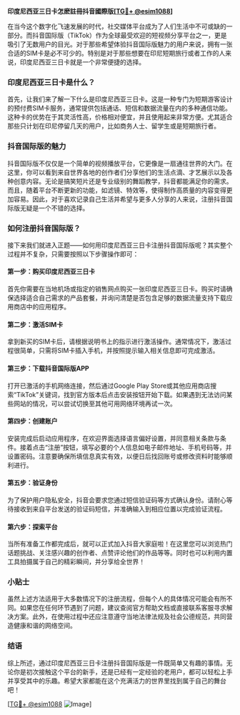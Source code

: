 **印度尼西亚三日卡怎麽註冊抖音國際版[[TG💪+ @esim1088](https://t.me/s/esim1088)]**

在当今这个数字化飞速发展的时代，社交媒体平台成为了人们生活中不可或缺的一部分。而抖音国际版（TikTok）作为全球最受欢迎的短视频分享平台之一，更是吸引了无数用户的目光。对于那些希望体验抖音国际版魅力的用户来说，拥有一张合适的SIM卡是必不可少的。特别是对于那些想要在印尼短期旅行或者工作的人来说，印度尼西亚三日卡就是一个非常便捷的选择。

### 印度尼西亚三日卡是什么？

首先，让我们来了解一下什么是印度尼西亚三日卡。这是一种专门为短期游客设计的预付费SIM卡服务，通常提供包括通话、短信和数据流量在内的多种通信功能。这种卡的优势在于其灵活性高，价格相对便宜，并且使用起来非常方便。尤其适合那些只计划在印尼停留几天的用户，比如商务人士、留学生或是短期旅行者。

### 抖音国际版的魅力

抖音国际版不仅仅是一个简单的视频播放平台，它更像是一扇通往世界的大门。在这里，你可以看到来自世界各地的创作者们分享他们的生活点滴、才艺展示以及各种创意内容。无论是搞笑短片还是专业级别的舞蹈教学，抖音都能满足你的需求。而且，随着平台不断更新的功能，如滤镜、特效等，使得制作高质量的内容变得更加容易。因此，对于喜欢记录自己生活并希望与更多人分享的人来说，注册抖音国际版无疑是一个不错的选择。

### 如何注册抖音国际版？

接下来我们就进入正题——如何用印度尼西亚三日卡注册抖音国际版呢？其实整个过程并不复杂，只需要按照以下步骤操作即可：

#### 第一步：购买印度尼西亚三日卡
首先你需要在当地机场或指定的销售网点购买一张印度尼西亚三日卡。购买时请确保选择适合自己需求的产品套餐，并询问清楚是否包含足够的数据流量支持下载应用商店中的应用程序。

#### 第二步：激活SIM卡
拿到新买的SIM卡后，请根据说明书上的指示进行激活操作。通常情况下，激活过程很简单，只需将SIM卡插入手机，并按照提示输入相关信息即可完成激活。

#### 第三步：下载抖音国际版APP
打开已激活的手机网络连接，然后通过Google Play Store或其他应用商店搜索“TikTok”关键词，找到官方版本后点击安装按钮开始下载。如果遇到无法访问某些网站的情况，可以尝试切换至其他可用网络环境再试一次。

#### 第四步：创建账户
安装完成后启动应用程序，在欢迎界面选择语言偏好设置，并同意相关条款与条件。接着点击“注册”按钮，填写必要的个人信息如电子邮件地址、手机号码等，并设置密码。注意要确保所填信息真实有效，以便日后找回账号或修改资料时能够顺利进行。

#### 第五步：验证身份
为了保护用户隐私安全，抖音会要求您通过短信验证码等方式确认身份。请耐心等待接收到来自平台发送的验证码短信，并准确输入到相应位置以完成验证流程。

#### 第六步：探索平台
当所有准备工作都完成后，就可以正式加入抖音大家庭啦！在这里您可以浏览热门话题挑战、关注感兴趣的创作者、点赞评论他们的作品等等。同时也可以利用内置工具拍摄属于自己的精彩瞬间，并分享给全世界！

### 小贴士
虽然上述方法适用于大多数情况下的注册流程，但每个人的具体情况可能会有所不同。如果您在任何环节遇到了问题，建议查阅官方帮助文档或直接联系客服寻求解决方案。此外，在使用过程中还应注意遵守当地法律法规及社会公德规范，共同营造健康和谐的网络空间。

### 结语

综上所述，通过印度尼西亚三日卡注册抖音国际版是一件既简单又有趣的事情。无论你是初次接触这个平台的新手，还是已经有一定经验的老用户，都可以轻松上手并享受其中的乐趣。希望大家都能在这个充满活力的世界里找到属于自己的舞台吧！

[[TG💪+ @esim1088](https://t.me/s/esim1088) ![Image](https://i.postimg.cc/4NQfJmqS/Snipaste-2025-05-13-00-14-12.png)]